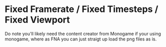 # Fixed Framerate / Fixed Timesteps / Fixed Viewport

Do note you'll likely need the content creator from Monogame if your using monogame, where as FNA you can just straigt up load the png files as is.
